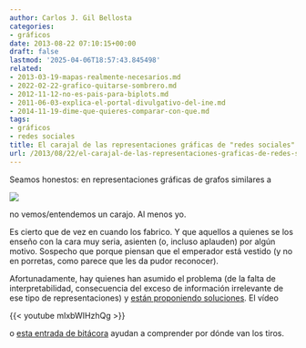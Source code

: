 ```yaml
---
author: Carlos J. Gil Bellosta
categories:
- gráficos
date: 2013-08-22 07:10:15+00:00
draft: false
lastmod: '2025-04-06T18:57:43.845498'
related:
- 2013-03-19-mapas-realmente-necesarios.md
- 2022-02-22-grafico-quitarse-sombrero.md
- 2012-11-12-no-es-pais-para-biplots.md
- 2011-06-03-explica-el-portal-divulgativo-del-ine.md
- 2014-11-19-dime-que-quieres-comparar-con-que.md
tags:
- gráficos
- redes sociales
title: El carajal de las representaciones gráficas de "redes sociales"
url: /2013/08/22/el-carajal-de-las-representaciones-graficas-de-redes-sociales/
---
```


Seamos honestos: en representaciones gráficas de grafos similares a

![](/wp-uploads/2013/08/grafo.png#center)

no vemos/entendemos un carajo. Al menos yo.

Es cierto que de vez en cuando los fabrico. Y que aquellos a quienes se los enseño con la cara muy seria, asienten (o, incluso aplauden) por algún motivo. Sospecho que porque piensan que el emperador está vestido (y no en porretas, como parece que les da pudor reconocer).

Afortunadamente, hay quienes han asumido el problema (de la falta de interpretabilidad, consecuencia del exceso de información irrelevante de ese tipo de representaciones) y [están proponiendo soluciones](http://www.cs.umd.edu/localphp/hcil/tech-reports-search.php?number=2012-29). El vídeo

{{< youtube mIxbWIHzhQg >}}

o [esta entrada de bitácora](http://www.perceptualedge.com/blog/?p=1636) ayudan a comprender por dónde van los tiros.
